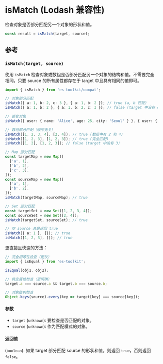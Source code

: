 # isMatch (Lodash 兼容性)

检查对象是否部分匹配另一个对象的形状和值。

```typescript
const result = isMatch(target, source);
```

## 参考

### `isMatch(target, source)`

使用 `isMatch` 检查对象或数组是否部分匹配另一个对象的结构和值。不需要完全相同，只要 source 的所有属性都存在于 target 中且具有相同的值即可。

```typescript
import { isMatch } from 'es-toolkit/compat';

// 对象部分匹配
isMatch({ a: 1, b: 2, c: 3 }, { a: 1, b: 2 }); // true (a, b 匹配)
isMatch({ a: 1, b: 2 }, { a: 1, b: 2, c: 3 }); // false (target 中没有 c)

// 嵌套对象
isMatch({ user: { name: 'Alice', age: 25, city: 'Seoul' } }, { user: { name: 'Alice', age: 25 } }); // true

// 数组部分匹配（顺序无关）
isMatch([1, 2, 3, 4], [2, 4]); // true (数组中有 2 和 4)
isMatch([1, 2, 3], [1, 2, 3]); // true (完全匹配)
isMatch([1, 2], [1, 2, 3]); // false (target 中没有 3)

// Map 部分匹配
const targetMap = new Map([
  ['a', 1],
  ['b', 2],
  ['c', 3],
]);
const sourceMap = new Map([
  ['a', 1],
  ['b', 2],
]);
isMatch(targetMap, sourceMap); // true

// Set 部分匹配
const targetSet = new Set([1, 2, 3, 4]);
const sourceSet = new Set([2, 4]);
isMatch(targetSet, sourceSet); // true

// 空 source 总是返回 true
isMatch({ a: 1 }, {}); // true
isMatch([1, 2, 3], []); // true
```

更直接且快速的方法：

```typescript
// 完全相等性检查（更快）
import { isEqual } from 'es-toolkit';

isEqual(obj1, obj2);

// 特定属性检查（更明确）
target.a === source.a && target.b === source.b;

// 对象结构检查
Object.keys(source).every(key => target[key] === source[key]);
```

#### 参数

- `target` (`unknown`): 要检查是否匹配的对象。
- `source` (`unknown`): 作为匹配模式的对象。

#### 返回值

(`boolean`): 如果 target 部分匹配 source 的形状和值，则返回 `true`，否则返回 `false`。
